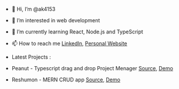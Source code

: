 - 👋 Hi, I’m @ak4153
- 👀 I’m interested in web development
- 🌱 I’m currently learning React, Node.js and TypeScript
- 📫 How to reach me <a href="https://www.linkedin.com/in/alex-kreizelman-846178219/">LinkedIn</a>, <a href="https://akportfolio-78cdf.web.app/">Personal Website</a>

- Latest Projects :<p></p>
- Peanut - Typescript drag and drop Project Menager <a href="https://github.com/ak4153/Peanut">Source</a>, <a href="https://greasy-peanut.surge.sh/">Demo</a>
- Reshumon - MERN CRUD app <a href="https://github.com/ak4153/ReshumonApp">Source</a>, <a href="https://crudotest.herokuapp.com/">Demo</a>


<!---
ak4153/ak4153 is a ✨ special ✨ repository because its `README.md` (this file) appears on your GitHub profile.
You can click the Preview link to take a look at your changes.
--->
